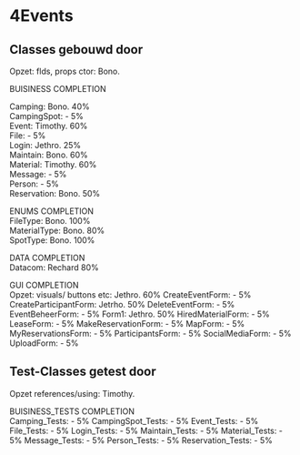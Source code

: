 # 4Events


## Classes gebouwd door
Opzet: flds, props ctor:        Bono.

BUISINESS                                                             COMPLETION
  
Camping:                        Bono.                                 40%   
CampingSpot:                    -                                      5%   
Event:                          Timothy.                              60%   
File:                           -                                      5%   
Login:                          Jethro.                               25%   
Maintain:                       Bono.                                 60%   
Material:                       Timothy.                              60%   
Message:                        -                                      5%   
Person:                         -                                      5%   
Reservation:                    Bono.                                 50%   

ENUMS                                                                 COMPLETION  
FileType:                       Bono.                                 100%  
MaterialType:                   Bono.                                  80%  
SpotType:                       Bono.                                 100%  

DATA                                                                  COMPLETION  
Datacom:                        Rechard                               80% 

GUI                                                                   COMPLETION  
Opzet: visuals/ buttons etc:    Jethro.                               60% 
CreateEventForm:                -                                      5% 
CreateParticipantForm:          Jetrho.                               50% 
DeleteEventForm:                -                                      5% 
EventBeheerForm:                -                                      5% 
Form1:                          Jethro.                               50% 
HiredMaterialForm:              -                                      5% 
LeaseForm:                      -                                      5% 
MakeReservationForm:            -                                      5% 
MapForm:                        -                                      5% 
MyReservationsForm:             -                                      5% 
ParticipantsForm:               -                                      5% 
SocialMediaForm:                -                                      5% 
UploadForm:                     -                                      5% 

## Test-Classes getest door
Opzet references/using:         Timothy.  

BUISINESS_TESTS                                                       COMPLETION  
Camping_Tests:                  -                                      5% 
CampingSpot_Tests:              -                                      5% 
Event_Tests:                    -                                      5% 
File_Tests:                     -                                      5% 
Login_Tests:                    -                                      5% 
Maintain_Tests:                 -                                      5% 
Material_Tests:                 -                                      5% 
Message_Tests:                  -                                      5% 
Person_Tests:                   -                                      5% 
Reservation_Tests:              -                                      5% 
